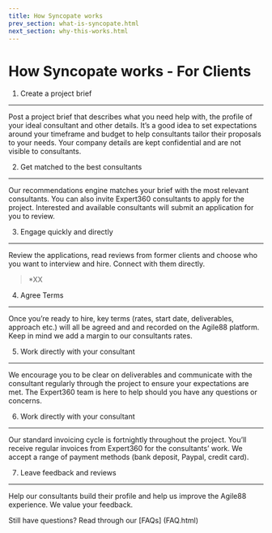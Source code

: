 ```yaml
---
title: How Syncopate works
prev_section: what-is-syncopate.html
next_section: why-this-works.html
---
```


How Syncopate works - For Clients
===================

1. Create a project brief
-----------------------

Post a project brief that describes what you need help with, the profile of your ideal consultant and other details. It’s a good idea to set expectations around your timeframe and budget to help consultants tailor their proposals to your needs. Your company details are kept confidential and are not visible to consultants.

2. Get matched to the best consultants
-------------------

Our recommendations engine matches your brief with the most relevant consultants. You can also invite Expert360 consultants to apply for the project. Interested and available consultants will submit an application for you to review.

3. Engage quickly and directly
---------------------------

Review the applications, read reviews from former clients and choose who you want to interview and hire. Connect with them directly.

> *XX


4. Agree Terms
------------------

Once you’re ready to hire, key terms (rates, start date, deliverables, approach etc.) will all be agreed and and recorded on the Agile88 platform. Keep in mind we add a margin to our consultants rates.


5. Work directly with your consultant
-------------------------------------

We encourage you to be clear on deliverables and communicate with the consultant regularly through the project to ensure your expectations are met. The Expert360 team is here to help should you have any questions or concerns.


6. Work directly with your consultant
-------------------------------------
Our standard invoicing cycle is fortnightly throughout the project. You’ll receive regular invoices from Expert360 for the consultants’ work. We accept a range of payment methods (bank deposit, Paypal, credit card).

7. Leave feedback and reviews
-------------------------------------

Help our consultants build their profile and help us improve the Agile88 experience. We value your feedback.

Still have questions? Read through our [FAQs] (FAQ.html)


